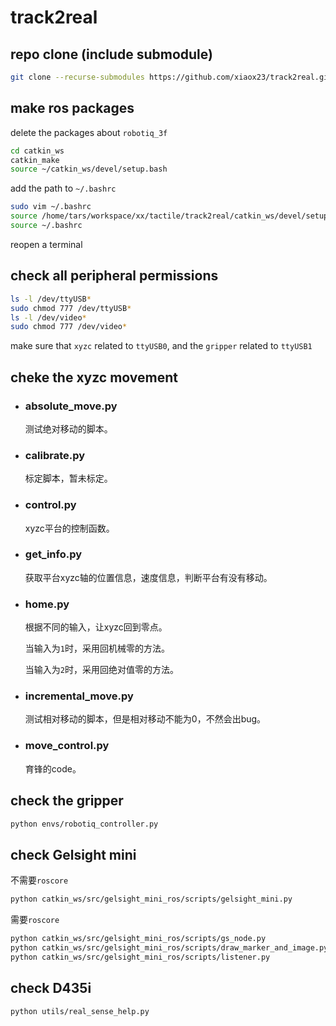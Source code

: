 # track2real
## repo clone (include submodule)
```bash
git clone --recurse-submodules https://github.com/xiaox23/track2real.git
```

## make ros packages
delete the packages about `robotiq_3f`
```bash
cd catkin_ws
catkin_make
source ~/catkin_ws/devel/setup.bash
```

add the path to `~/.bashrc`
```bash
sudo vim ~/.bashrc
source /home/tars/workspace/xx/tactile/track2real/catkin_ws/devel/setup.bash
source ~/.bashrc
```

reopen a terminal

## check all peripheral permissions
```bash
ls -l /dev/ttyUSB*
sudo chmod 777 /dev/ttyUSB*
ls -l /dev/video*
sudo chmod 777 /dev/video*
```
make sure that `xyzc` related to `ttyUSB0`, and the `gripper` related to `ttyUSB1`

## cheke the xyzc movement
- ### absolute_move.py
  测试绝对移动的脚本。

- ### calibrate.py
  标定脚本，暂未标定。

- ### control.py
  xyzc平台的控制函数。

- ### get_info.py
  获取平台xyzc轴的位置信息，速度信息，判断平台有没有移动。

- ### home.py
  根据不同的输入，让xyzc回到零点。

  当输入为`1`时，采用回机械零的方法。

  当输入为`2`时，采用回绝对值零的方法。

- ### incremental_move.py
  测试相对移动的脚本，但是相对移动不能为0，不然会出bug。

- ### move_control.py
  育锋的code。


## check the gripper
```bash
python envs/robotiq_controller.py
```

## check Gelsight mini
不需要`roscore`
```bash
python catkin_ws/src/gelsight_mini_ros/scripts/gelsight_mini.py
```

需要`roscore`
```bash
python catkin_ws/src/gelsight_mini_ros/scripts/gs_node.py
python catkin_ws/src/gelsight_mini_ros/scripts/draw_marker_and_image.py
python catkin_ws/src/gelsight_mini_ros/scripts/listener.py
```

## check D435i
```bash
python utils/real_sense_help.py
```